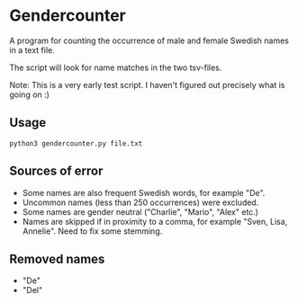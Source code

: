 # Gendercounter
A program for counting the occurrence of male and female Swedish names in a text file.

The script will look for name matches in the two tsv-files.

Note: This is a very early test script. I haven't figured out precisely what is going on :)


## Usage
    python3 gendercounter.py file.txt

## Sources of error
- Some names are also frequent Swedish words, for example "De".
- Uncommon names (less than 250 occurrences) were excluded.
- Some names are gender neutral ("Charlie", "Mario", "Alex" etc.)
- Names are skipped if in proximity to a comma, for example "Sven, Lisa, Annelie". Need to fix some stemming. 

## Removed names
- "De"
- "Del"
